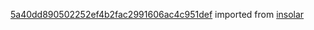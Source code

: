 [5a40dd890502252ef4b2fac2991606ac4c951def](https://github.com/insolar/insolar/commit/5a40dd890502252ef4b2fac2991606ac4c951def) imported from [insolar](https://github.com/insolar/insolar)
